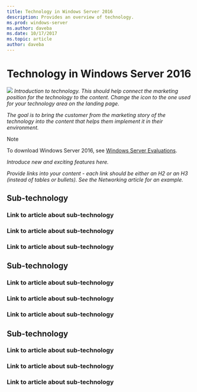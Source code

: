 ```yaml
---
title: Technology in Windows Server 2016
description: Provides an overview of technology.
ms.prod: windows-server
ms.author: daveba
ms.date: 10/17/2017
ms.topic: article
author: daveba
---
```

# Technology in Windows Server 2016 

<img src="media/6-networking.png" style='align:left'> *Introduction to technology. This should help connect the marketing position for the technology to the content. Change the icon to the one used for your technology area on the landing page.*

*The goal is to bring the customer from the marketing story of the technology into the content that helps them implement it in their environment.*



>[!Note]
> To download Windows Server 2016, see [Windows Server Evaluations](https://www.microsoft.com/evalcenter/evaluate-windows-server-2016).

*Introduce new and exciting features here.*

*Provide links into your content - each link should be either an H2 or an H3 (instead of tables or bullets). See the Networking article for an example.*
## Sub-technology

### Link to article about sub-technology

### Link to article about sub-technology

### Link to article about sub-technology

## Sub-technology

### Link to article about sub-technology

### Link to article about sub-technology

### Link to article about sub-technology
## Sub-technology

### Link to article about sub-technology

### Link to article about sub-technology

### Link to article about sub-technology
